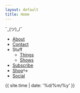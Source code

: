 ```yaml
---
layout: default
title: Home
---
```

¯\_(ツ)_/¯  
* [About](about) 
* [Contact](contact) 
* Stuff 
  * [Things](things-i-made)  
  * [Shows](shows)  
* [Subscribe](subscribe)
* [Shop](https://arcangelsurfware.biz/)↪ 
* [Social](social)

{{ site.time | date: '%d/%m/%y' }}